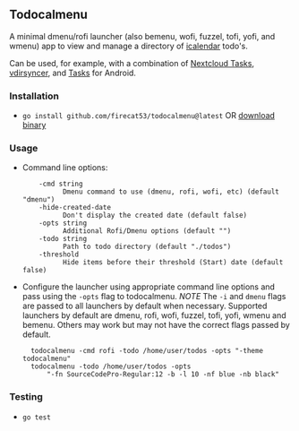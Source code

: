 ## Todocalmenu

A minimal dmenu/rofi launcher (also bemenu, wofi, fuzzel, tofi, yofi, and wmenu) app to view and manage a directory of
[icalendar](https://icalendar.org/iCalendar-RFC-5545/3-6-2-to-do-component.html)
todo's. 

Can be used, for example, with a combination of [Nextcloud
Tasks](https://github.com/nextcloud/tasks),
[vdirsyncer](https://github.com/pimutils/vdirsyncer), and
[Tasks](https://tasks.org/) for Android.


### Installation

* `go install github.com/firecat53/todocalmenu@latest` OR [download binary](https://github.com/firecat53/todocalmenu/releases)

### Usage

* Command line options:

          -cmd string
                Dmenu command to use (dmenu, rofi, wofi, etc) (default "dmenu")
          -hide-created-date
                Don't display the created date (default false)
          -opts string
                Additional Rofi/Dmenu options (default "")
          -todo string
                Path to todo directory (default "./todos")
          -threshold
                Hide items before their threshold (Start) date (default false)

* Configure the launcher using appropriate command line options and pass using
  the `-opts` flag to todocalmenu.
  *NOTE* The `-i` and `dmenu` flags are passed to all launchers by default when necessary. Supported launchers by default are dmenu, rofi, wofi, fuzzel, tofi, yofi, wmenu and bemenu. Others may work but may not have the correct flags passed by default.
  
        todocalmenu -cmd rofi -todo /home/user/todos -opts "-theme todocalmenu"
        todocalmenu -todo /home/user/todos -opts
            "-fn SourceCodePro-Regular:12 -b -l 10 -nf blue -nb black"

### Testing

* `go test`

